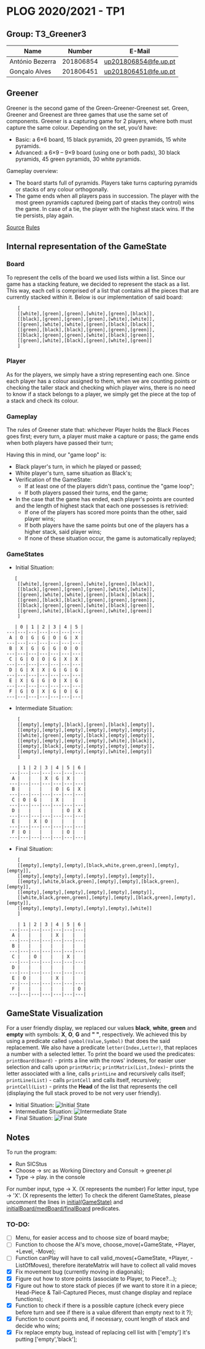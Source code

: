 # PLOG 2020/2021 - TP1

## Group: T3_Greener3

| Name             | Number    | E-Mail                |
| ---------------- | --------- | --------------------- |
| António Bezerra    | 201806854 | up201806854@fe.up.pt  |
| Gonçalo Alves    | 201806451 | up201806451@fe.up.pt  |

## Greener

Greener is the second game of the Green-Greener-Greenest set. Green, Greener and Greenest are three games that use the same set of components.
Greener is a capturing game for 2 players, where both must capture the same colour.
Depending on the set, you’d have:

- Basic: a 6×6 board, 15 black pyramids, 20 green pyramids, 15 white pyramids.
- Advanced: a 6×9 – 9×9 board (using one or both pads), 30 black pyramids, 45 green pyramids, 30 white pyramids.

Gameplay overview:

- The board starts full of pyramids. Players take turns capturing pyramids or stacks of any colour orthogonally.
- The game ends when all players pass in succession. The player with the most green pyramids captured (being part of stacks they control) wins the game. In case of a tie, the player with the highest stack wins. If the tie persists, play again.

[Source](https://www.boardgamegeek.com/boardgame/227145/greengreenergreenest)
[Rules](https://nestorgames.com/rulebooks/GREENGREENERGREENEST_EN.pdf)


## Internal representation of the GameState

### Board

To represent the cells of the board we used lists within a list.
Since our game has a stacking feature, we decided to represent the stack as a list. This way, each cell is comprised of a list that contains all the pieces that are currently stacked within it.
Below is our implementation of said board:

```
    [
    [[white],[green],[green],[white],[green],[black]],
    [[black],[green],[green],[green],[white],[white]],
    [[green],[white],[white],[green],[black],[black]],
    [[green],[black],[black],[green],[green],[green]],
    [[black],[green],[green],[white],[black],[green]],
    [[green],[white],[black],[green],[white],[green]]
    ]
```

### Player

As for the players, we simply have a string representing each one.
Since each player has a colour assigned to them, when we are counting points or checking the taller stack and checking which player wins, there is no need to know if a stack belongs to a player, we simply get the piece at the top of a stack and check its colour.

### Gameplay

The rules of Greener state that: whichever Player holds the Black Pieces goes first; every turn, a player must make a capture or pass; the game ends when both players have passed their turn;

Having this in mind, our "game loop" is:

- Black player's turn, in which he played or passed;
- White player's turn, same situation as Black's;
- Verification of the GameState:
    - If at least one of the players didn't pass, continue the "game loop";
    - If both players passed their turns, end the game;
- In the case that the game has ended, each player's points are counted and the length of highest stack that each one possesses is retrivied:
    - If one of the players has scored more points than the other, said player wins;
    - If both players have the same points but one of the players has a higher stack, said player wins;
    - If none of these situation occur, the game is automatically replayed;

### GameStates

- Initial Situation:

```
   [
    [[white],[green],[green],[white],[green],[black]],
    [[black],[green],[green],[green],[white],[white]],
    [[green],[white],[white],[green],[black],[black]],
    [[green],[black],[black],[green],[green],[green]],
    [[black],[green],[green],[white],[black],[green]],
    [[green],[white],[black],[green],[white],[green]]
    ]
```
       | 0 | 1 | 2 | 3 | 4 | 5 |
    ---|---|---|---|---|---|---|
     A | O | G | G | O | G | X | 
    ---|---|---|---|---|---|---|
     B | X | G | G | G | O | O | 
    ---|---|---|---|---|---|---|
     C | G | O | O | G | X | X | 
    ---|---|---|---|---|---|---|
     D | G | X | X | G | G | G | 
    ---|---|---|---|---|---|---|
     E | X | G | G | O | X | G | 
    ---|---|---|---|---|---|---|
     F | G | O | X | G | O | G | 
    ---|---|---|---|---|---|---|


- Intermediate Situation:

```
    [  
    [[empty],[empty],[black],[green],[black],[empty]],  
    [[empty],[empty],[empty],[empty],[empty],[empty]],  
    [[white],[green],[empty],[black],[empty],[empty]],  
    [[empty],[empty],[empty],[empty],[white],[black]],  
    [[empty],[black],[empty],[empty],[empty],[empty]],  
    [[empty],[empty],[empty],[empty],[white],[empty]]  
    ]
```  
   
        | 1 | 2 | 3 | 4 | 5 | 6 |  
     ---|---|---|---|---|---|---|  
      A |   |   | X | G | X |   |  
     ---|---|---|---|---|---|---|  
      B |   |   |   | O | G | X |  
     ---|---|---|---|---|---|---|  
      C | O | G |   | X |   |   |  
     ---|---|---|---|---|---|---|  
      D |   |   |   |   | O | X |  
     ---|---|---|---|---|---|---|  
      E |   | X | O |   |   |   |  
     ---|---|---|---|---|---|---|  
      F | O |   |   |   | O |   |  
     ---|---|---|---|---|---|---|  


- Final Situation:

```
    [  
    [[empty],[empty],[empty],[black,white,green,green],[empty],[empty]],  
    [[empty],[empty],[empty],[empty],[empty],[empty]],  
    [[empty],[white,black,green],[empty],[empty],[black,green],[empty]],  
    [[empty],[empty],[empty],[empty],[empty],[empty]],  
    [[white,black,green,green],[empty],[empty],[black,green],[empty],[empty]],  
    [[empty],[empty],[empty],[empty],[empty],[white]]  
    ]
``` 

        | 1 | 2 | 3 | 4 | 5 | 6 |  
     ---|---|---|---|---|---|---|  
      A |   |   |   | X |   |   |  
     ---|---|---|---|---|---|---|  
      B |   |   |   |   |   |   |  
     ---|---|---|---|---|---|---|  
      C |   | O |   |   | X |   |  
     ---|---|---|---|---|---|---|  
      D |   |   |   |   |   |   |  
     ---|---|---|---|---|---|---|  
      E | O |   |   | X |   |   |  
     ---|---|---|---|---|---|---|  
      F |   |   |   |   |   | O |  
     ---|---|---|---|---|---|---|


## GameState Visualization

For a user friendly display, we replaced our values **black**, **white**, **green** and **empty** with symbols: **X**, **O**, **G** and **" "**, respectively. We achieved this by using a predicate called `symbol(Value,Symbol)` that does the said replacement. We also have a predicate `letter(Index,Letter)`, that replaces a number with a selected letter.
To print the board we used the predicates: `printBoard(Board)` - prints a line with the rows' indexes, for easier user selection and calls upon `printMatrix`; `printMatrix(List,Index)`- prints the letter associated with a line, calls `printLine` and recursively calls itself; `printLine(List)` - calls `printCell` and calls itself, recursively; `printCell(List)` - prints the **Head** of the list that represents the cell (displaying the full stack proved to be not very user friendly).

- Initial Situation:
![Initial State](img/initial_display.png)
- Intermediate Situation:
![Intermediate State](img/med_display.png)
- Final Situation:
![Final State](img/final_display.png)

## Notes

To run the program:

- Run SICStus
- Choose -> src as Working Directory and Consult -> greener.pl
- Type -> play. in the console

For number input, type -> X. (X represents the number)
For letter input, type -> 'X'. (X represents the letter)
To check the diferent GameStates, please uncomment the lines in [initial(GameState)](src/play.pl) and [initialBoard/medBoard/finalBoard](src/display.pl) predicates.

### TO-DO:


- [ ]   Menu, for easier access and to choose size of board maybe;
- [ ]   Function to choose the AI's move, choose_move(+GameState, +Player, +Level, -Move);
- [ ]   Function canPlay will have to call valid_moves(+GameState, +Player, -ListOfMoves), therefore iterateMatrix will have to collect all valid moves
- [X]   Fix movement bug (currently moving in diagonals);
- [X]  Figure out how to store points (associate to Player, to Piece?...);
- [X]  Figure out how to store stack of pieces (if we want to store it in a piece;
Head-Piece & Tail-Captured Pieces, must change display and replace functions);
- [X] Function to check if there is a possible capture (check every piece before turn and see if there is a value diferent than empty next to it ?);
- [X] Function to count points and, if necessary, count length of stack and decide who wins;
- [X] Fix replace empty bug, instead of replacing cell list with ['empty'] it's putting ['empty','black'];
